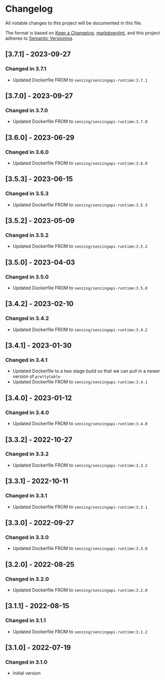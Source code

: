 # Changelog

All notable changes to this project will be documented in this file.

The format is based on [Keep a Changelog](https://keepachangelog.com/en/1.0.0/),
[markdownlint](https://dlaa.me/markdownlint/),
and this project adheres to [Semantic Versioning](https://semver.org/spec/v2.0.0.html).

## [3.7.1] - 2023-09-27

### Changed in 3.7.1

- Updated Dockerfile FROM to `senzing/senzingapi-runtime:3.7.1`

## [3.7.0] - 2023-09-27

### Changed in 3.7.0

- Updated Dockerfile FROM to `senzing/senzingapi-runtime:3.7.0`

## [3.6.0] - 2023-06-29

### Changed in 3.6.0

- Updated Dockerfile FROM to `senzing/senzingapi-runtime:3.6.0`

## [3.5.3] - 2023-06-15

### Changed in 3.5.3

- Updated Dockerfile FROM to `senzing/senzingapi-runtime:3.5.3`

## [3.5.2] - 2023-05-09

### Changed in 3.5.2

- Updated Dockerfile FROM to `senzing/senzingapi-runtime:3.5.2`

## [3.5.0] - 2023-04-03

### Changed in 3.5.0

- Updated Dockerfile FROM to `senzing/senzingapi-runtime:3.5.0`

## [3.4.2] - 2023-02-10

### Changed in 3.4.2

- Updated Dockerfile FROM to `senzing/senzingapi-runtime:3.4.2`

## [3.4.1] - 2023-01-30

### Changed in 3.4.1

- Updated Dockerfile to a two stage build so that we can pull in a newer version of `prettytable`
- Updated Dockerfile FROM to `senzing/senzingapi-runtime:3.4.1`

## [3.4.0] - 2023-01-12

### Changed in 3.4.0

- Updated Dockerfile FROM to `senzing/senzingapi-runtime:3.4.0`

## [3.3.2] - 2022-10-27

### Changed in 3.3.2

- Updated Dockerfile FROM to `senzing/senzingapi-runtime:3.3.2`

## [3.3.1] - 2022-10-11

### Changed in 3.3.1

- Updated Dockerfile FROM to `senzing/senzingapi-runtime:3.3.1`

## [3.3.0] - 2022-09-27

### Changed in 3.3.0

- Updated Dockerfile FROM to `senzing/senzingapi-runtime:3.3.0`

## [3.2.0] - 2022-08-25

### Changed in 3.2.0

- Updated Dockerfile FROM to `senzing/senzingapi-runtime:3.2.0`

## [3.1.1] - 2022-08-15

### Changed in 3.1.1

- Updated Dockerfile FROM to `senzing/senzingapi-runtime:3.1.2`

## [3.1.0] - 2022-07-19

### Changed in 3.1.0

- Initial version
